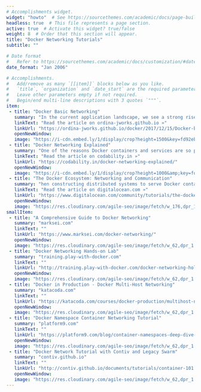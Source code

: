 ```yaml
---
# Accomplishments widget.
widget: "howto"  # See https://sourcethemes.com/academic/docs/page-builder/
headless: true  # This file represents a page section.
active: true  # Activate this widget? true/false
weight: 8  # Order that this section will appear.
title: "Docker Networking Tutorials"
subtitle: ""

# Date format
#   Refer to https://sourcethemes.com/academic/docs/customization/#date-format
date_format: "Jan 2006"

# Accomplishments.
#   Add/remove as many `[[item]]` blocks below as you like.
#   `title`, `organization` and `date_start` are the required parameters.
#   Leave other parameters empty if not required.
#   Begin/end multi-line descriptions with 3 quotes `"""`.
item: 
 - title: "Docker Basic Networking"
   summary: "In the current application landscape, we see a strong rise of distributed applications. This is done by implementing a microservice architecture and deploying these applications in Docker containers. It’s important that these containers are able to communicate with each other, after all, what good is a microservice that is isolated? This tutorial will show you how to create networks within Docker and what they are used for and guide you through a step-by-step example on how to create a Docker network and add containers to it."
   linkText: "Read the article on ordina-jworks.github.io »"
   linkUrl: "https://ordina-jworks.github.io/docker/2017/12/15/Docker-basic-networking.html"
   openNewWindow: 
   image: "https://i-cdn.embed.ly/1/display/crop?height=1500&key=fd92ebbc52fc43fb98f69e50e7893c13&url=http%3A%2F%2Fordina-jworks.github.io%2Fimg%2Fdocker-basic-networking%2Fdocker-basic-networking.png&width=2000"
 - title: "Docker Networking Explained"
   summary: "One of the reasons Docker containers and services are so powerful is that you can connect them together, or connect them to non-Docker workloads. Get a basic understanding of Linux networking fundamentals and how they are carefully abstracted to create the Container Networking Model that drives Docker under the hood."
   linkText: "Read the article on codability.in »"
   linkUrl: "https://codability.in/docker-networking-explained/"
   openNewWindow: 
   image: "https://i-cdn.embed.ly/1/display/crop?height=1000&amp;key=fd92ebbc52fc43fb98f69e50e7893c13&amp;url=https%3A%2F%2Fcodability.in%2Fcontent%2Fimages%2F2018%2F09%2Fdocker.png&amp;width=1636"
 - title: "The Docker Ecosystem: Networking and Communication"
   summary: "hen constructing distributed systems to serve Docker containers, communication and networking become extremely important. Service-oriented architecture, undeniably, relies heavily upon communication between components in order to function correctly.This guide, will discuss the various networking strategies and tools used to mold the networks used by containers into their desired state. "
   linkText: "Read the article on digitalocean.com »"
   linkUrl: "https://www.digitalocean.com/community/tutorials/the-docker-ecosystem-networking-and-communication"
   openNewWindow: 
   image: "https://res.cloudinary.com/agile-seo/image/fetch/w_176,dpr_1.0,d_blank_am8gzx.png/https%3A%2F%2Flogo.clearbit.com%2Fdigitalocean.com%3Fsize%3D250"
smallItem: 
 - title: "A Comprehensive Guide to Docker Networking"
   summary: "marksei.com"
   linkText: ""
   linkUrl: "https://www.marksei.com/docker-networking/"
   openNewWindow: 
   image: "https://res.cloudinary.com/agile-seo/image/fetch/w_62,dpr_1.0,d_blank_am8gzx.png/https%3A%2F%2Flogo.clearbit.com%2Fmarksei.com%3Fsize%3D250"
 - title: "Docker Networking Hands-on Lab"
   summary: "training.play-with-docker.com"
   linkText: ""
   linkUrl: "http://training.play-with-docker.com/docker-networking-hol"
   openNewWindow: 
   image: "https://res.cloudinary.com/agile-seo/image/fetch/w_62,dpr_1.0,d_blank_am8gzx.png/https%3A%2F%2Flogo.clearbit.com%2Ftraining.play-with-docker.com%3Fsize%3D250"
 - title: "Docker in Production - Docker Multi-Host Networking"
   summary: "katacoda.com"
   linkText: ""
   linkUrl: "https://katacoda.com/courses/docker-production/multihost-networking"
   openNewWindow: 
   image: "https://res.cloudinary.com/agile-seo/image/fetch/w_62,dpr_1.0,d_blank_am8gzx.png/https%3A%2F%2Flogo.clearbit.com%2Fkatacoda.com%3Fsize%3D250"
 - title: "Docker Namespace Container Networking Tutorial"
   summary: "platform9.com"
   linkText: ""
   linkUrl: "https://platform9.com/blog/container-namespaces-deep-dive-container-networking/"
   openNewWindow: 
   image: "https://res.cloudinary.com/agile-seo/image/fetch/w_62,dpr_1.0,d_blank_am8gzx.png/https%3A%2F%2Flogo.clearbit.com%2Fplatform9.com%3Fsize%3D250"
 - title: "Docker Network Tutorial with Contiv and Legacy Swarm"
   summary: "contiv.github.io"
   linkText: ""
   linkUrl: "http://contiv.github.io/documents/tutorials/container-101.html"
   openNewWindow: 
   image: "https://res.cloudinary.com/agile-seo/image/fetch/w_62,dpr_1.0,d_blank_am8gzx.png/https%3A%2F%2Flogo.clearbit.com%2Fcontiv.github.io%3Fsize%3D250"
---
```

